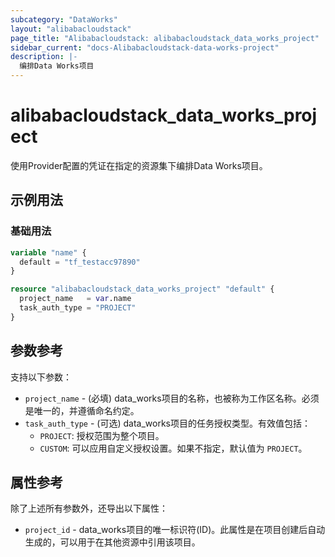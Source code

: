 ```yaml
---
subcategory: "DataWorks"
layout: "alibabacloudstack"
page_title: "Alibabacloudstack: alibabacloudstack_data_works_project"
sidebar_current: "docs-Alibabacloudstack-data-works-project"
description: |- 
  编排Data Works项目
---
```


# alibabacloudstack_data_works_project

使用Provider配置的凭证在指定的资源集下编排Data Works项目。

## 示例用法

### 基础用法

```terraform
variable "name" {
  default = "tf_testacc97890"
}

resource "alibabacloudstack_data_works_project" "default" {
  project_name   = var.name
  task_auth_type = "PROJECT"
}
```

## 参数参考

支持以下参数：

* `project_name` - (必填) data_works项目的名称，也被称为工作区名称。必须是唯一的，并遵循命名约定。
* `task_auth_type` - (可选) data_works项目的任务授权类型。有效值包括：
  * `PROJECT`: 授权范围为整个项目。
  * `CUSTOM`: 可以应用自定义授权设置。如果不指定，默认值为 `PROJECT`。

## 属性参考

除了上述所有参数外，还导出以下属性：

* `project_id` - data_works项目的唯一标识符(ID)。此属性是在项目创建后自动生成的，可以用于在其他资源中引用该项目。
